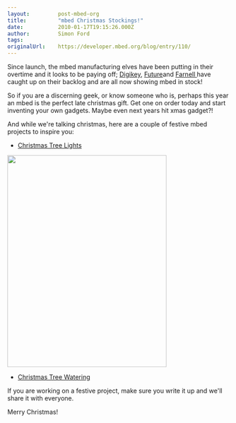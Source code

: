 ```yaml
---
layout:         post-mbed-org
title:          "mbed Christmas Stockings!"
date:           2010-01-17T19:15:26.000Z
author:         Simon Ford
tags:           
originalUrl:    https://developer.mbed.org/blog/entry/110/
---
```


<p>Since launch, the mbed&#xA0;manufacturing elves have been putting in their
  overtime and it looks to be paying off;&#xA0;<a href="http://search.digikey.com/scripts/DkSearch/dksus.dll?pname?name=568-4916-ND">Digikey</a>,
  <a
  href="http://www.futureelectronics.com/en/technologies/development-tools/microcontroller-microprocessor/32-bit-eval-board/Pages/5208871-OM11043.aspx">Future</a>and <a href="http://uk.farnell.com/nxp/om11043/kit-mbed-prototyping-board-lpc1768/dp/1761179">Farnell </a>have
    caught up on their backlog and are all now showing mbed in stock!</p>
<p>So&#xA0;if you are a discerning geek, or know someone who is,&#xA0;perhaps
  this year an mbed is the&#xA0;perfect late christmas gift. Get one on order
  today and&#xA0;start inventing your own gadgets. Maybe even next years&#xA0;hit
  xmas&#xA0;gadget?!</p>
<p>And while we&apos;re talking christmas, here are a couple of festive mbed
  projects to inspire you:</p>
<p>
  <object data="http://www.youtube.com/v/2Peh5GcIzgo" height="271" type="application/x-shockwave-flash"
  width="324">
    <param name="src" value="http://www.youtube.com/v/2Peh5GcIzgo">
  </object>
</p>
<ul>
  <li><a href="http://mbed.org/users/macebobo/notebook/my-first-mbed-project---christmas-tree-lights/">Christmas Tree Lights</a>
  </li>
</ul>
<p><a href="http://mbed.org/users/chris/notebook/christmas-tree-watering/"><img alt="" height="480" src="http://mbed.org/media/uploads/chris/dscf3811.jpg" width="360"></a>
</p>
<ul>
  <li><a href="http://mbed.org/users/chris/notebook/christmas-tree-watering/">Christmas Tree Watering</a>
  </li>
</ul>
<p>If you are working on a festive project, make sure you write it up and&#xA0;we&apos;ll
  share it with everyone.</p>
<p>Merry Christmas!</p>
